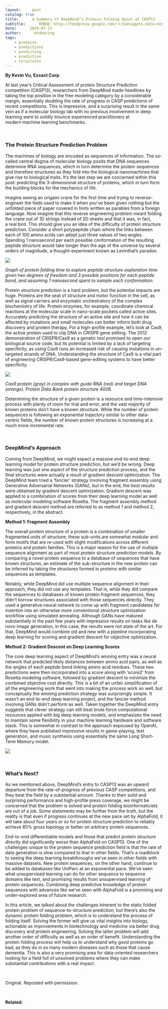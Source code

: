 ```yaml
---
layout:     post
catalog: true
title:      A Summary of DeepMind’s Protein Folding Upset at CASP13
subtitle:      转载自：http://feedproxy.google.com/~r/kdnuggets-data-mining-analytics/~3/hmYZFa7ryuQ/deepmind-protein-folding-upset.html
date:      2019-07-17
author:      mtdearing
tags:
    - proteins
    - predictions
    - predicting
    - predictive
    - structures
---
```


**By Kevin Vu, Exxact Corp**.

At last year’s Critical Assessment of protein Structure Prediction competition (CASP13), researchers from DeepMind made headlines by taking the top position in the free modeling category by a considerable margin, essentially doubling the rate of progress in CASP predictions of recent competitions. This is impressive, and a surprising result in the same vein as if a molecular biology lab with no previous involvement in deep learning were to solidly trounce experienced practitioners at modern machine learning benchmarks.

 

### The Protein Structure Prediction Problem

The machines of biology are encoded as sequences of information. The so-called central dogma of molecular biology posits that DNA sequences determine RNA sequences, which in turn determine the protein sequences and therefore structures as they fold into the biological nanomachines that give rise to biological traits. It’s the last step we are concerned within this post: predicting the 3-dimensional structure of proteins, which in turn form the building blocks for the mechanics of life.

Imagine seeing an origami crane for the first time and trying to reverse-engineer the folds used to make it when you’ve been given nothing but the unfolded piece of paper covered in hints written as parables from a foreign language. Now imagine that this reverse engineering problem meant folding the crane out of 1D strings instead of 2D sheets and that it was, in fact, a real bird. This should give you an idea of the difficulty of protein structure prediction. Consider a short polypeptide chain where the links between each of 100 amino acids can adopt just three values of two angles. Spending 1 nanosecond per each possible conformation of the resulting peptide structure would take longer than the age of the universe by several orders of magnitude, a thought-experiment known as Levinthal’s paradox.

![](https://blog.exxactcorp.com/wp-content/uploads/2019/05/levinthal.png)


*Graph of protein folding time to explore peptide structure exploration time given two degrees of freedom and 3 possible positions for each peptide bond, and assuming 1 nanosecond spent to sample each conformation.*

Protein structure prediction is a hard problem, but the potential impacts are huge. Proteins are the seat of structure and motor function in the cell, as well as signal carriers and enzymatic orchestrators of the complex biochemistry of life. Protein enzymes, for example, coordinate chemical reactions at the molecular scale in nano-scale pockets called active sites. Accurately predicting the structure of an active site and how it can be affected by mutations and small molecules can better inform both drug discovery and protein therapy. For a high-profile example, let’s look at Cas9, the active protein used to clip DNA in CRISPR gene editing. The 2012 demonstration of CRISPR/Cas9 as a genetic tool promised to open our biological source code, but its potential is limited by a lack of targeting specificity, as using Cas9 runs an increased risk of causing mutations in un-targeted strands of DNA. Understanding the structure of Cas9 is a vital part of engineering CRISPR/Cas9-based gene-editing systems to have better specificity.

![](https://blog.exxactcorp.com/wp-content/uploads/2019/05/cas9grnatdna2tb.gif)


*Cas9 protein (gray) in complex with guide RNA (red) and target DNA (orange). Protein Data Bank protein structure 4008.*

Determining the structure of a given protein is a resource and time-intensive process with plenty of room for trial and error, and the vast majority of known proteins don’t have a known structure. While the number of protein sequences is following an exponential trajectory similar to other data-centric fields, the number of known protein structures is increasing at a much more incremental rate.

 

### DeepMind’s Approach

Coming from DeepMind, we might expect a massive end-to-end deep learning model for protein structure prediction, but we’d be wrong. Deep learning was just one aspect of the structure prediction process, and the final structures were actually a result of gradient descent optimization. The DeepMind team tried a ‘fancier’ strategy involving fragment assembly using Generative Adversarial Networks (GANs), but in the end, the best results were obtained by gradient descent optimization. Gradient descent was applied to a combination of scores from their deep learning model as well as molecular modeling software Rosetta. The fragment assembly method and gradient descent method are referred to as method 1 and method 2, respectively, in the abstract.

**Method 1: Fragment Assembly**

The overall protein structure of a protein is a combination of smaller fragmented units of structure; these sub-units are somewhat modular and form motifs that are re-used with slight modifications across different proteins and protein families. This is a major reason for the use of multiple sequence alignment as part of most protein structure prediction models. By comparing a novel protein sequence to a database of sequences that have known structures, an estimate of the sub-structure in the new protein can be inferred by taking the structures formed in proteins with similar sequences as templates.

Notably, while DeepMind did use multiple sequence alignment in their approach, they did not use any templates. That is, while they did compare the sequences to databases of known protein fragment sequences, they didn’t borrow structures associated with those sequences directly. They used a generative neural network to come up with fragment candidates for insertion into an otherwise more conventional structure optimization workflow using simulated annealing. Although GANs have matured substantially in the past few years with impressive results on tasks like de novo image generation, in this case, the results were not state of the art. For that, DeepMind would combine old and new with a pipeline incorporating deep learning for scoring and gradient descent for objective optimization.

**Method 2: Gradient Descent on Deep Learning Scores**

The core deep learning aspect of DeepMind’s winning entry was a neural network that predicted likely distances between amino acid pairs, as well as the angles of each peptide bond linking amino acid residues. These two predictions were then incorporated into a score along with ‘score2’ from Rosetta modeling software, followed by gradient descent to minimize the combined objective cost directly. This is a bit of an unfair simplification of all the engineering work that went into making the process work so well, but conceptually the winning prediction strategy was surprisingly simple. It wasn’t an end-to-end deep learning project, and the fancier method involving GANs didn’t perform as well. Taken together the DeepMind entry suggests that clever strategy can still beat brute force computational resources applied with big deep learning models, and emphasizes the need to maintain some flexibility in your machine learning hardware and software stack. This is somewhat in contrast to the approach espoused by OpenAI, where they have published impressive results in game-playing, text generation, and music synthesis using essentially the same Long Short-Term Memory model.

![](https://blog.exxactcorp.com/wp-content/uploads/2019/05/alpha_fold.png)


 

### What’s Next?

As we mentioned above, DeepMind’s entry to CASP13 was an upward departure from the rate-of-progress of previous CASP competitions, and they beat the field by a substantial amount. Thanks to their solid and surprising performance and high-profile press coverage, we might be concerned that the problem is solved and protein folding bioinformaticists are out of a job. Some statements may be further from the truth, but the reality is that even if progress continues at the new pace set by AlphaFold, it will take about four years or so for protein structure prediction to reliably achieve 85% gross topology or better on arbitrary protein sequences.

End-to-end differentiable models and those that predict protein structure directly did significantly worse than AlphaFold on CASP13. One of the challenges unique to the protein sequence prediction field is that the rate of data generation is slow compared to that in other fields. That’s a roadblock to seeing the deep learning breakthroughs we’ve seen in other fields with massive datasets. New protein sequences, on the other hand, continue to be added to databases like UniParc at an exponential pace. We’ve seen what unsupervised learning can do for other sequence to sequence domains like text, and promising results from unsupervised learning of protein sequences. Combining deep predictive knowledge of protein sequences with advances like we’ve seen with AlphaFold is a promising and under-explored area of future research.

In this article, we talked about the challenges inherent to the static folded protein problem of sequence-to-structure prediction, but there’s also the dynamic protein folding problem, which is to understand the process of folding itself. Solving the former will give us vital insights into biology, actionable as improvements in biotechnology and medicine via better drug discovery and protein engineering. Solving the latter problem will add another order of difficulty as well as an order of benefit. Understanding the protein folding process will help us to understand why good proteins go bad, as they do in so many modern diseases such as those that cause dementia. This is also a very promising area for data-oriented researchers looking for a field full of unsolved problems where they can make substantial contributions with a real impact.

 

Original. Reposted with permission.

 

**Related:**


